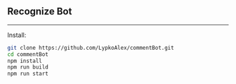 ## Recognize Bot
________________

Install:
```bash
git clone https://github.com/LypkoAlex/commentBot.git
cd commentBot
npm install
npm run build
npm run start
```
